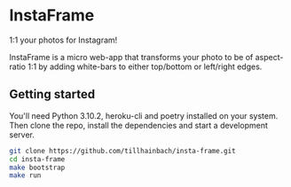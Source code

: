 # InstaFrame

1:1 your photos for Instagram!

InstaFrame is a micro web-app that transforms your photo to be
of aspect-ratio 1:1 by adding white-bars to either top/bottom or
left/right edges.

## Getting started

You'll need Python 3.10.2, heroku-cli and poetry installed on your system.
Then clone the repo, install the dependencies and start a development server.

```sh
git clone https://github.com/tillhainbach/insta-frame.git
cd insta-frame
make bootstrap
make run
```

